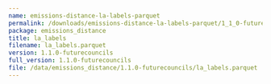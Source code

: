 ```yaml
---
name: emissions-distance-la-labels-parquet
permalink: /downloads/emissions-distance-la-labels-parquet/1_1_0-futurecouncils
package: emissions_distance
title: la_labels
filename: la_labels.parquet
version: 1.1.0-futurecouncils
full_version: 1.1.0-futurecouncils
file: /data/emissions_distance/1.1.0-futurecouncils/la_labels.parquet
---
```

